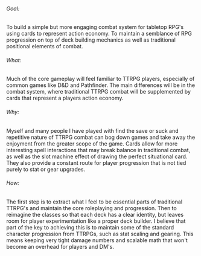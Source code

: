 ###### Goal:
To build a simple but more engaging combat system for tabletop RPG's using cards to represent action economy. To maintain a semblance of RPG progression on top of deck building mechanics as well as traditional positional elements of combat.

###### What:
Much of the core gameplay will feel familiar to TTRPG players, especially of common games like D&D and Pathfinder. The main differences will be in the combat system, where traditional TTRPG combat will be supplemented by cards that represent a players action economy. 

###### Why:
Myself and many people I have played with find the save or suck and repetitive nature of TTRPG combat can bog down games and take away the enjoyment from the greater scope of the game. Cards allow for more interesting spell interactions that may break balance in traditional combat, as well as the slot machine effect of drawing the perfect situational card. They also provide a constant route for player progression that is not tied purely to stat or gear upgrades.

###### How:
The first step is to extract what I feel to be essential parts of traditional TTRPG's and maintain the core roleplaying and progression. Then to reimagine the classes so that each deck has a clear identity, but leaves room for player experimentation like a proper deck builder. I believe that part of the key to achieving this is to maintain some of the standard character progression from TTRPGs, such as stat scaling and gearing. This means keeping very tight damage numbers and scalable math that won't become an overhead for players and DM's.
